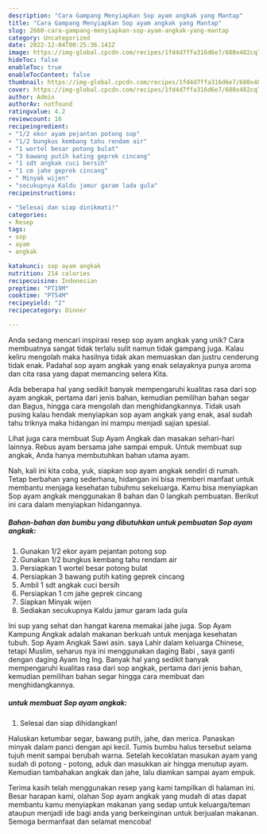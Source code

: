 ```yaml
---
description: "Cara Gampang Menyiapkan Sop ayam angkak yang Mantap"
title: "Cara Gampang Menyiapkan Sop ayam angkak yang Mantap"
slug: 2660-cara-gampang-menyiapkan-sop-ayam-angkak-yang-mantap
category: Uncategorized
date: 2022-12-04T00:25:36.141Z
image: https://img-global.cpcdn.com/recipes/1fd4d7ffa316d6e7/680x482cq70/sop-ayam-angkak-foto-resep-utama.jpg
hideToc: false
enableToc: true
enableTocContent: false
thumbnail: https://img-global.cpcdn.com/recipes/1fd4d7ffa316d6e7/680x482cq70/sop-ayam-angkak-foto-resep-utama.jpg
cover: https://img-global.cpcdn.com/recipes/1fd4d7ffa316d6e7/680x482cq70/sop-ayam-angkak-foto-resep-utama.jpg
author: Admin
authorAv: notfound
ratingvalue: 4.2
reviewcount: 16
recipeingredient:
- "1/2 ekor ayam pejantan potong sop"
- "1/2 bungkus kembang tahu rendam air"
- "1 wortel besar potong bulat"
- "3 bawang putih kating geprek cincang"
- "1 sdt angkak cuci bersih"
- "1 cm jahe geprek cincang"
- " Minyak wijen"
- "secukupnya Kaldu jamur garam lada gula"
recipeinstructions:

- "Selesai dan siap dinikmati!"
categories:
- Resep
tags:
- sop
- ayam
- angkak

katakunci: sop ayam angkak 
nutrition: 214 calories
recipecuisine: Indonesian
preptime: "PT19M"
cooktime: "PT54M"
recipeyield: "2"
recipecategory: Dinner

---
```





Anda sedang mencari inspirasi resep sop ayam angkak yang unik? Cara membuatnya sangat tidak terlalu sulit namun tidak gampang juga. Kalau keliru mengolah maka hasilnya tidak akan memuaskan dan justru cenderung tidak enak. Padahal sop ayam angkak yang enak selayaknya punya aroma dan cita rasa yang dapat memancing selera Kita.





Ada beberapa hal yang sedikit banyak mempengaruhi kualitas rasa dari sop ayam angkak, pertama dari jenis bahan, kemudian pemilihan bahan segar dan Bagus, hingga cara mengolah dan menghidangkannya. Tidak usah pusing kalau hendak menyiapkan sop ayam angkak yang enak,      asal sudah tahu triknya maka hidangan ini mampu menjadi sajian spesial.














Lihat juga cara membuat Sup Ayam Angkak dan masakan sehari-hari lainnya. Rebus ayam bersama jahe sampai empuk. Untuk membuat sup angkak, Anda hanya membutuhkan bahan utama ayam.






Nah, kali ini kita coba, yuk, siapkan sop ayam angkak sendiri di rumah. Tetap berbahan yang sederhana, hidangan ini bisa memberi manfaat untuk membantu menjaga kesehatan tubuhmu sekeluarga. Kamu bisa menyiapkan Sop ayam angkak menggunakan 8 bahan dan 0 langkah pembuatan. Berikut ini cara dalam menyiapkan hidangannya.

<!--inarticleads1-->

##### Bahan-bahan dan bumbu yang dibutuhkan untuk pembuatan Sop ayam angkak:

1. Gunakan 1/2 ekor ayam pejantan potong sop
1. Gunakan 1/2 bungkus kembang tahu rendam air
1. Persiapkan 1 wortel besar potong bulat
1. Persiapkan 3 bawang putih kating geprek cincang
1. Ambil 1 sdt angkak cuci bersih
1. Persiapkan 1 cm jahe geprek cincang
1. Siapkan  Minyak wijen
1. Sediakan secukupnya Kaldu jamur garam lada gula


Ini sup yang sehat dan hangat karena memakai jahe juga. Sop Ayam Kampung Angkak adalah makanan berkuah untuk menjaga kesehatan tubuh. Sop Ayam Angkak Sawi asin. saya Lahir dalam keluarga Chinese, tetapi Muslim, seharus nya ini menggunakan daging Babi , saya ganti dengan daging Ayam Ing Ing. Banyak hal yang sedikit banyak mempengaruhi kualitas rasa dari sop angkak, pertama dari jenis bahan, kemudian pemilihan bahan segar hingga cara membuat dan menghidangkannya. 

<!--inarticleads2-->

#####  untuk membuat Sop ayam angkak:


1. Selesai dan siap dihidangkan!

Haluskan ketumbar segar, bawang putih, jahe, dan merica. Panaskan minyak dalam panci dengan api kecil. Tumis bumbu halus tersebut selama tujuh menit sampai berubah warna. Setelah kecoklatan masukan ayam yang sudah di potong - potong, aduk dan masukkan air hingga menutup ayam. Kemudian tambahakan angkak dan jahe, lalu diamkan sampai ayam empuk. 

Terima kasih telah menggunakan resep yang kami tampilkan di halaman ini. Besar harapan kami, olahan Sop ayam angkak yang mudah di atas dapat membantu kamu menyiapkan makanan yang sedap untuk keluarga/teman ataupun menjadi ide bagi anda yang berkeinginan untuk berjualan makanan. Semoga bermanfaat dan selamat mencoba!
